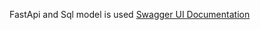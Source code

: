 FastApi and Sql model is used 
[Swagger UI Documentation](https://e20d-2409-40d0-103d-6c16-fdc0-f4c4-d0f6-2781.ngrok-free.app/docs)


